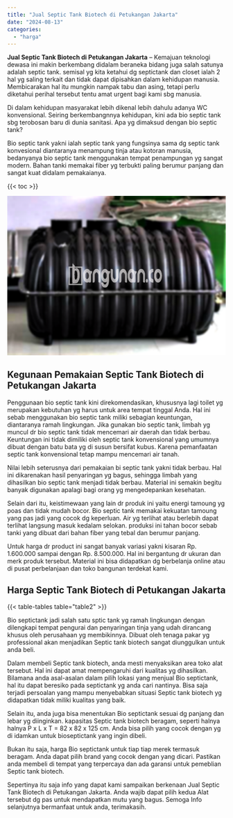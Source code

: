 ```yaml
---
title: "Jual Septic Tank Biotech di Petukangan Jakarta"
date: "2024-08-13"
categories: 
  - "harga"
---
```


**Jual Septic Tank Biotech di Petukangan Jakarta** – Kemajuan teknologi dewasa ini makin berkembang didalam beraneka bidang juga salah satunya adalah septic tank. semisal yg kita ketahui dg septictank dan closet ialah 2 hal yg saling terkait dan tidak dapat dipisahkan dalam kehidupan manusia. Membicarakan hal itu mungkin nampak tabu dan asing, tetapi perlu diketahui perihal tersebut tentu amat urgent bagi kami sbg manusia.

Di dalam kehidupan masyarakat lebih dikenal lebih dahulu adanya WC konvensional. Seiring berkembangnnya kehidupan, kini ada bio septic tank sbg terobosan baru di dunia sanitasi. Apa yg dimaksud dengan bio septic tank?

Bio septic tank yakni ialah septic tank yang fungsinya sama dg septic tank konvesional diantaranya menampung tinja atau kotoran manusia, bedanyanya bio septic tank menggunakan tempat penampungan yg sangat modern. Bahan tanki memakai fiber yg terbukti paling berumur panjang dan sangat kuat didalam pemakaianya.

{{< toc >}}

![Jual Septic Tank Biotech di Petukangan Jakarta](/images/jual-bio-septictank-07.png)

## Kegunaan Pemakaian Septic Tank Biotech di Petukangan Jakarta

Penggunaan bio septic tank kini direkomendasikan, khususnya lagi toilet yg merupakan kebutuhan yg harus untuk area tempat tinggal Anda. Hal ini sebab menggunakan bio septic tank miliki sebagian keuntungan, diantaranya ramah lingkungan. Jika gunakan bio septic tank, limbah yg muncul dr bio septic tank tidak mencemari air daerah dan tidak berbau. Keuntungan ini tidak dimiliki oleh septic tank konvensional yang umumnya dibuat dengan batu bata yg di susun bersifat kubus. Karena pemanfaatan septic tank konvensional tetap mampu mencemari air tanah.

Nilai lebih seterusnya dari pemakaian bi septic tank yakni tidak berbau. Hal ini dikarenakan hasil penyaringan yg bagus, sehingga limbah yang dihasilkan bio septic tank menjadi tidak berbau. Material ini semakin begitu banyak digunakan apalagi bagi orang yg mengedepankan kesehatan.

Selain dari itu, keistimewaan yang lain dr produk ini yaitu energi tamoung yg poas dan tidak mudah bocor. Bio septic tank memakai kekuatan tamoung yang pas jadi yang cocok dg keperluan. Air yg terlihat atau berlebih dapat terlihat langsung masuk kedalam selokan. produksi ini tahan bocor sebab tanki yang dibuat dari bahan fiber yang tebal dan berumur panjang.

Untuk harga dr product ini sangat banyak variasi yakni kisaran Rp. 1.600.000 sampai dengan Rp. 8.500.000. Hal ini bergantung dr ukuran dan merk produk tersebut. Material ini bisa didapatkan dg berbelanja online atau di pusat perbelanjaan dan toko bangunan terdekat kami.

## Harga Septic Tank Biotech di Petukangan Jakarta

{{< table-tables table="table2" >}}

Bio septictank jadi salah satu sptic tank yg ramah lingkungan dengan dilengkapi tempat pengurai dan penyaringan tinja yang udah dirancang khusus oleh perusahaan yg membikinnya. Dibuat oleh tenaga pakar yg professional akan menjadikan Septic tank biotech sangat diunggulkan untuk anda beli.

Dalam membeli Septic tank biotech, anda mesti menyaksikan area toko alat tersebut. Hal ini dapat amat mempengaruhi dari kualitas yg dihasilkan. Bilamana anda asal-asalan dalam pilih lokasi yang menjual Bio septictank, hal itu dapat beresiko pada septictank yg anda cari nantinya. Bisa saja terjadi persoalan yang mampu menyebabkan situasi Septic tank biotech yg didapatkan tidak miliki kualitas yang baik.

Selain itu, anda juga bisa menentukan Bio septictank sesuai dg panjang dan lebar yg diinginkan. kapasitas Septic tank biotech beragam, seperti halnya halnya P x L x T = 82 x 82 x 125 cm. Anda bisa pilih yang cocok dengan yg di idamkan untuk bioseptictank yang ingin dibeli.

Bukan itu saja, harga Bio septictank untuk tiap tiap merek termasuk beragam. Anda dapat pilih brand yang cocok dengan yang dicari. Pastikan anda membeli di tempat yang terpercaya dan ada garansi untuk pemeblian Septic tank biotech.

Sepertinya itu saja info yang dapat kami sampaikan berkenaan Jual Septic Tank Biotech di Petukangan Jakarta. Anda wajib dapat pilih kedua Alat tersebut dg pas untuk mendapatkan mutu yang bagus. Semoga Info selanjutnya bermanfaat untuk anda, terimakasih.
